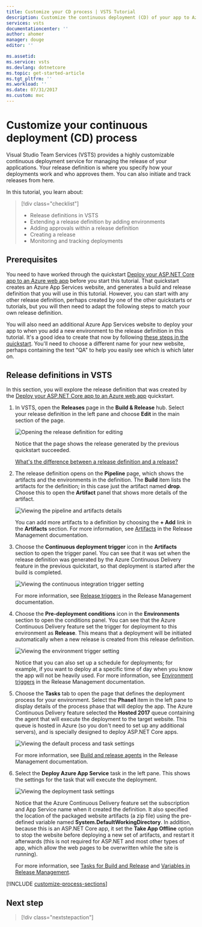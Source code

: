```yaml
---
title: Customize your CD process | VSTS Tutorial
description: Customize the continuous deployment (CD) of your app to Azure
services: vsts
documentationcenter: ''
author: ahomer
manager: douge
editor: ''

ms.assetid:
ms.service: vsts
ms.devlang: dotnetcore
ms.topic: get-started-article
ms.tgt_pltfrm: ''
ms.workload: ''
ms.date: 07/31/2017
ms.custom: mvc
---
```


# Customize your continuous deployment (CD) process

Visual Studio Team Services (VSTS) provides a highly customizable continuous deployment service for managing the release
of your applications. Your release definition is where you specify how your deployments work and who approves them. You can also initiate and track releases from here.

In this tutorial, you learn about:

> [!div class="checklist"]
> * Release definitions in VSTS
> * Extending a release definition by adding environments
> * Adding approvals within a release definition
> * Creating a release
> * Monitoring and tracking deployments

## Prerequisites

You need to have worked through the quickstart [Deploy your ASP.NET Core app to an Azure web app](aspnet-core-to-azure-webapp.md)
before you start this tutorial. That quickstart creates an Azure App Services website, and generates a build and release definition
that you will use in this tutorial. However, you can start with any other release definition, perhaps created by one of the other
quickstarts or tutorials, but you will then need to adapt the following steps to match your own release definition. 

You will also need an additional Azure App Services website to deploy your app to when you add a new environment to the release
definition in this tutorial. It's a good idea to create that now by following
[these steps in the quickstart](aspnet-core-to-azure-webapp.md#create-webapp-portal). You'll need to choose
a different name for your new website, perhaps containing the text "QA" to help you easily see which is which later on.

## Release definitions in VSTS

In this section, you will explore the release definition that was created by the [Deploy your ASP.NET Core app to an Azure web app](aspnet-core-to-azure-webapp.md) quickstart.

1. In VSTS, open the **Releases** page in the **Build &amp; Release** hub. Select your release definition in the left pane
   and choose **Edit** in the main section of the page.

   ![Opening the release definition for editing](_img/customize-cd-process/open-release-definition.png)

   Notice that the page shows the release generated by the previous quickstart succeeded. 

   [What's the difference between a release definition and a release?](../../../concepts/releases/index.md)

1. The release definition opens on the **Pipeline** page, which shows the artifacts and the environments in the definition.
   The **Build** item lists the artifacts for the definition; in this case just the artifact named **drop**. Choose this
   to open the **Artifact** panel that shows more details of the artifact. 

   ![Viewing the pipeline and artifacts details](_img/customize-cd-process/default-pipeline.png)

   You can add more artifacts to a definition by choosing the **+ Add** link in the **Artifacts** section.
   For more information, see [Artifacts](../../../concepts/definitions/release/artifacts.md)
   in the Release Management documentation.

1. Choose the **Continuous deployment trigger** icon in the **Artifacts** section to open the trigger panel.
   You can see that it was set when the release definition was generated by the Azure Continuous Delivery feature
   in the previous quickstart, so that deployment is started after the build is completed.

   ![Viewing the continuous integration trigger setting](_img/customize-cd-process/ci-trigger.png)

   For more information, see [Release triggers](../../../concepts/definitions/release/triggers.md)
   in the Release Management documentation.

1. Choose the **Pre-deployment conditions** icon in the **Environments** section to open the conditions panel.
   You can see that the Azure Continuous Delivery feature set the trigger for deployment to this environment as
   **Release**. This means that a deployment will be initiated automatically when a new release is created from
   this release definition.   

   ![Viewing the environment trigger setting](_img/customize-cd-process/environment-trigger.png)

   Notice that you can also set up a schedule for deployments; for example, if you want to deploy at a specific time of day
   when you know the app will not be heavily used. For more information, see [Environment triggers](../../../concepts/definitions/release/triggers.md)
   in the Release Management documentation.

1. Choose the **Tasks** tab to open the page that defines the deployment process for your environment.
   Select the **Phase1** item in the left pane to display details of the process phase that will deploy the app.
   The Azure Continuous Delivery feature selected the **Hosted 2017** queue containing the agent that will
   execute the deployment to the target website. This queue is hosted in Azure (so you don't need to set up
   any additional servers), and is specially designed to deploy ASP.NET Core apps.  

   ![Viewing the default process and task settings](_img/customize-cd-process/default-task-phase.png)

   For more information, see [Build and release agents](../../../concepts/agents/agents.md)
   in the Release Management documentation.

1. Select the **Deploy Azure App Service** task in the left pane. This shows the settings for the task that will
   execute the deployment.

   ![Viewing the deployment task settings](_img/customize-cd-process/deploy-task-settings.png)

   Notice that the Azure Continuous Delivery feature set the subscription and App Service name
   when it created the definition. It also specified the location of the packaged website artifacts (a zip file) using
   the pre-defined variable named **System.DefaultWorkingDirectory**. In addition, because this is an ASP.NET Core app,
   it set the **Take App Offline** option to stop the website before deploying a new set of artifacts, and restart it afterwards
   (this is not required for ASP.NET and most other types of app, which allow the web pages to be overwritten while the site is running).

   For more information, see [Tasks for Build and Release](../../../concepts/process/tasks.md)
   and [Variables in Release Management](../../../concepts/definitions/release/variables.md).

[!INCLUDE [customize-process-sections](_shared/customize-process-sections.md)]

## Next step

> [!div class="nextstepaction"]
> 
